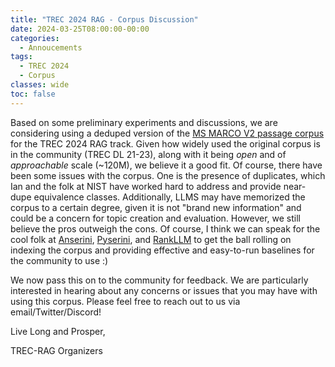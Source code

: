 ```yaml
---
title: "TREC 2024 RAG - Corpus Discussion"
date: 2024-03-25T08:00:00-00:00
categories:
  - Annoucements
tags:
  - TREC 2024
  - Corpus
classes: wide
toc: false
---
```


Based on some preliminary experiments and discussions, we are considering using a deduped version of the [MS MARCO V2 passage corpus](https://microsoft.github.io/msmarco/TREC-Deep-Learning.html) for the TREC 2024 RAG track. Given how widely used the original corpus is in the community (TREC DL 21-23), along with it being *open* and of *approachable* scale (~120M), we believe it a good fit. Of course, there have been some issues with the corpus. One is the presence of duplicates, which Ian and the folk at NIST have worked hard to address and provide near-dupe equivalence classes. Additionally, LLMS may have memorized the corpus to a certain degree, given it is not "brand new information" and could be a concern for topic creation and evaluation. However, we still believe the pros outweigh the cons. Of course, I think we can speak for the cool folk at [Anserini](https://github.com/castorini/anserini/), [Pyserini](https://github.com/castorini/pyserini/), and [RankLLM](https://github.com/castorini/rank_llm/) to get the ball rolling on indexing the corpus and providing effective and easy-to-run baselines for the community to use :)

We now pass this on to the community for feedback. We are particularly interested in hearing about any concerns or issues that you may have with using this corpus. Please feel free to reach out to us via email/Twitter/Discord!

Live Long and Prosper,

TREC-RAG Organizers